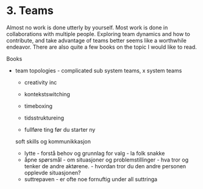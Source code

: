 # 3. Teams
Almost no work is done utterly by yourself. Most work is done in collaborations with multiple people. Exploring team dynamics and how to contribute, and take advantage of teams better seems like a worthwhile endeavor. There are also quite a few books on the topic I would like to read.

Books
 - team topologies - complicated sub system teams, x system teams
    - creativity inc

    - kontekstswitching
    - timeboxing
    - tidsstruktureing
    - fullføre ting før du starter ny


     soft skills og kommunikkasjon
    - lytte - forstå behov og grunnlag for valg - la folk snakke
    - åpne spørsmål - om situasjoner og problemstillinger - hva tror og tenker de andre aktørene. - hvordan tror du den andre personen opplevde situasjonen?
    - suttrepaven - er ofte noe fornuftig under all suttringa